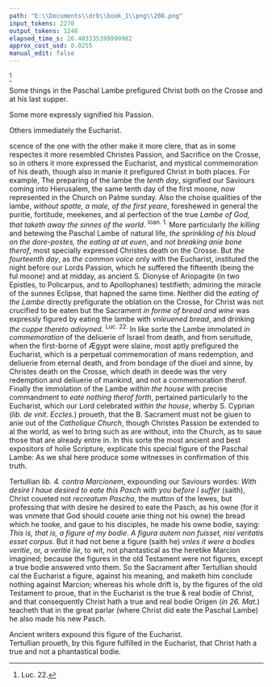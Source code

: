 ```yaml
---
path: "E:\\Documents\\drb\\book_1\\png\\208.png"
input_tokens: 2270
output_tokens: 1246
elapsed_time_s: 26.403335399999982
approx_cost_usd: 0.0255
manual_edit: false
---
```

[^1]

Some things in the Paschal Lambe prefigured Christ both on the Crosse and at his last supper.

Some more expressly signified his Passion.

Others immediately the Eucharist.

scence of the one with the other make it more clere, that as in some respectes it more resembled Christes Passion, and Sacrifice on the Crosse, so in others it more expressed the Eucharist, and mystical commemoration of his death, though also in manie it prefigured Christ in both places. For example, The preparing of the lambe the *tenth day*, signified our Saviours coming into Hierusalem, the same tenth day of the first moone, now represented in the Church on Palme sunday. Also the choise qualities of the lambe, *without spotte, a male, of the first yeare*, foreshewed in general the puritie, fortitude, meekenes, and al perfection of the true *Lambe of God, that taketh away the sinnes of the world*. <sup>Ioan. 1.</sup> More particularly *the killing* and betewing the Paschal Lambe of natural life, *the sprinkling of his bloud on the dore-postes, the eating at at euen*, and *not breaking anie bone therof*, most specially expressed Christes death on the Crosse. But *the fourteenth day*, as *the common voice* only with the Eucharist, instituted the night before our Lords Passion, which he suffered the fifteenth (being the ful moone) and at midday, as ancient S. Dionyse of Ariopagite (in two Epistles, to Policarpus, and to Apollophanes) testifieth; admiring the miracle of the sunnes Eclipse, that hapned the same time. Neither did the *eating of the Lambe* directly prefigurate the oblation on the Crosse, for Christ was not crucified to be eaten but the Sacrament *in forme of bread and wine* was expressly figured by eating the lambe with *vnleuened bread*, and drinking *the cuppe thereto adioyned*. <sup>Luc. 22.</sup> In like sorte the Lambe immolated *in commemoration* of the deliuerie of Israel from death, and from seruitude, when the first-borne of Ægypt were slaine, most aptly prefigured the Eucharist, which is a perpetual commemoration of mans redemption, and deliuerie from eternal death, and from bondage of the diuel and sinne, by Christes death on the Crosse, which death in deede was the very redemption and deliuerie of mankind, and not a commemoration therof. Finally the immolation of the Lambe *within the house* with precise commandment to *eate nothing therof forth*, pertained particularly to the Eucharist, which our Lord celebrated *within the house*, wherby S. Cyprian (*lib. de vnit. Eccles.*) proueth, that the B. Sacrament must not be giuen to anie out of the *Catholique Church*, though Christes Passion be extended to al the world, as wel to bring such as are without, into the Church, as to saue those that are already entre in. In this sorte the most ancient and best expositors of holie Scripture, explicate this special figure of the Paschal Lambe: As we shal here produce some witnesses in confirmation of this truth.

Tertullian *lib. 4. contra Marcionem*, expounding our Saviours wordes: *With desire I haue desired to eate this Pasch with you before I suffer* (saith), Christ coueted not *recreatum Pascha*, the mutton of the Iewes, but professing that with desire he desired to eate the Pasch, as his owne (for it was vnmete that God should couete anie thing not his owne) the bread which he tooke, and gaue to his disciples, he made his owne bodie, saying: *This is, that is, a figure of my bodie*. *A figura autem non fuisset, nisi veritatis esset corpus*. But it had not bene a figure (saith he) *vnles it were a bodies veritie*, or, *a veritie lie*, to wit, not phantastical as the heretike Marcion imagined; because the figures in the old Testament were not figures, except a true bodie answered vnto them. So the Sacrament after Tertullian should cal the Eucharist a figure, against his meaning, and maketh him conclude nothing against Marcion; whereas his whole drift is, by the figures of the old Testament to proue, that in the Eucharist is the true & real bodie of Christ, and that consequently Christ hath a true and real bodie Origen (*in 26. Mat.*) teacheth that in the great parlar (where Christ did eate the Paschal Lambe) he also made his new Pasch.

[^1]: Luc. 22.

<aside>Ancient writers expound this figure of the Eucharist.</aside>

<aside>Tertullian proueth, by this figure fulfilled in the Eucharist, that Christ hath a true and not a phantastical bodie.</aside>